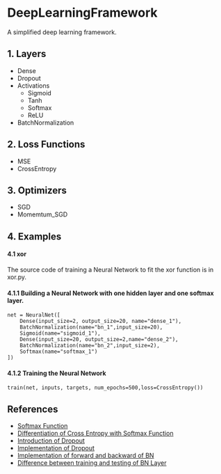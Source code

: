 DeepLearningFramework
=====
A simplified deep learning framework.<br>

## 1. Layers
* Dense
* Dropout
* Activations
  * Sigmoid
  * Tanh
  * Softmax
  * ReLU
* BatchNormalization

  

## 2. Loss Functions
* MSE
* CrossEntropy

## 3. Optimizers
* SGD 
* Momemtum_SGD 

## 4. Examples

#### 4.1 xor
The source code of training a Neural Network to fit the xor function is in xor.py.
#### 4.1.1 Building a Neural Network with one hidden layer and one softmax layer.
```
net = NeuralNet([
    Dense(input_size=2, output_size=20, name="dense_1"),
    BatchNormalization(name="bn_1",input_size=20),
    Sigmoid(name="sigmoid_1"),
    Dense(input_size=20, output_size=2,name="dense_2"),
    BatchNormalization(name="bn_2",input_size=2),
    Softmax(name="softmax_1")
])
```
#### 4.1.2 Training the Neural Network
```
train(net, inputs, targets, num_epochs=500,loss=CrossEntropy())
```

## References
* [Softmax Function](https://www.dropbox.com/s/rxrtz3auu845fuy/Softmax.pdf?dl=0)
* [Differentiation of Cross Entropy with Softmax Function](https://stats.stackexchange.com/questions/277203/differentiation-of-cross-entropy)
* [Introduction of Dropout](https://blog.csdn.net/u010089444/article/details/76725843)
* [Implementation of Dropout](https://wiseodd.github.io/techblog/2016/06/22/nn-optimization/)
* [Implementation of forward and backward of BN](https://kratzert.github.io/2016/02/12/understanding-the-gradient-flow-through-the-batch-normalization-layer.html)
* [Difference between training and testing of BN Layer](https://www.quora.com/How-does-batch-normalization-behave-differently-at-training-time-and-test-time)


